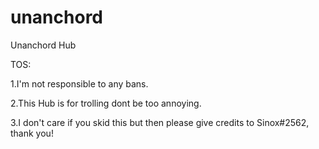 # unanchord
Unanchord Hub

TOS:

1.I'm not responsible to any bans.

2.This Hub is for trolling dont be too annoying.

3.I don't care if you skid this but then please give credits to Sinox#2562, thank you!
